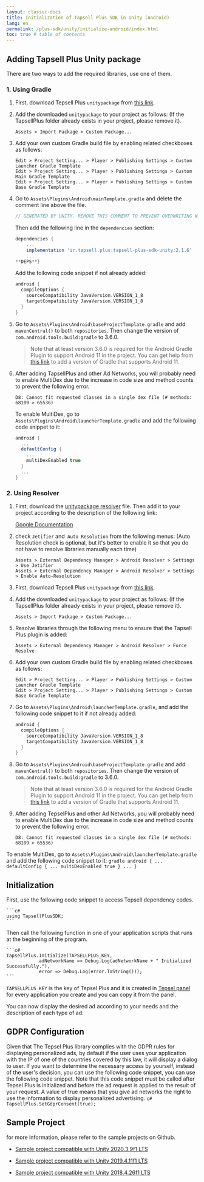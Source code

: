 ```yaml
---
layout: classic-docs
title: Initialization of Tapsell Plus SDK in Unity (Android)
lang: en
permalink: /plus-sdk/unity/initialize-android/index.html
toc: true # table of contents
---
```


## Adding Tapsell Plus Unity package
There are two ways to add the required libraries, use one of them.

### 1. Using Gradle
1. First, download Tepsell Plus `unitypackage` from [this link](https://github.com/tapsellorg/TapsellPlusSDK-UnitySample2019/releases/download/V2.1.6/TapsellPlusUnity-Gradle-v2.1.6.unitypackage).
2. Add the downloaded `unitypackage` to your project as follows: (If the TapsellPlus folder already exists in your project, please remove it).

    ```
    Assets > Import Package > Custom Package...
    ```

3. Add your own custom Gradle build file by enabling related checkboxes as follows:

    ```console
    Edit > Project Setting... > Player > Publishing Settings > Custom Launcher Gradle Template
    Edit > Project Setting... > Player > Publishing Settings > Custom Main Gradle Template
    Edit > Project Setting... > Player > Publishing Settings > Custom Base Gradle Template
    ```


4. Go to `Assets\Plugins\Android\mainTemplate.gradle` and delete the comment line above the file.
    ```gradle
    // GENERATED BY UNITY. REMOVE THIS COMMENT TO PREVENT OVERWRITING WHEN EXPORTING AGAIN
    ```
    Then add the following line in the `dependencies` section:
    ```gradle
    dependencies {
        ...
        implementation 'ir.tapsell.plus:tapsell-plus-sdk-unity:2.1.6'
        ...
    **DEPS**}
    ```

    Add the following code snippet if not already added:

    ```gradle
    android {
      compileOptions {
        sourceCompatibility JavaVersion.VERSION_1_8
        targetCompatibility JavaVersion.VERSION_1_8
      }
    }
    ```

5. Go to `Assets\Plugins\Android\baseProjectTemplate.gradle` and add `mavenCentral()` to both `repositories`. Then change the version of `com.android.tools.build:gradle` to 3.6.0.


    > Note that at least version 3.6.0 is required for the Android Gradle Plugin to support Android 11 in the project. You can get help from [this link](https://developers.google.com/ar/develop/unity/android-11-build) to add a version of Gradle that supports Android 11.

6. After adding TapsellPlus and other Ad Networks, you will probably need to enable MultiDex due to the increase in code size and method counts to prevent the following error.
    
    ```console
    D8: Cannot fit requested classes in a single dex file (# methods: 68109 > 65536)
    ```
   
    To enable MultiDex, go to `Assets\Plugins\Android\launcherTemplate.gradle` and add the following code snippet to it:

    ```gradle
    android {
      ...
      defaultConfig {
        ...
        multiDexEnabled true
      }
      ...
    }
    ```

### 2. Using Resolver

1. First, download the [unitypackage resolver](https://github.com/googlesamples/unity-jar-resolver/releases) file. Then add it to your project according to the description of the following link:

    [Google Documentation](https://github.com/googlesamples/unity-jar-resolver#android-resolver-usage)

2. check `Jetifier` and` Auto Resolution` from the following menus: (Auto Resolution check is optional, but it's better to enable it so that you do not have to resolve libraries manually each time)

    ```console
    Assets > External Dependency Manager > Android Resolver > Settings > Use Jetifier
    Assets > External Dependency Manager > Android Resolver > Settings > Enable Auto-Resolution
    ```

3. First, download Tepsell Plus `unitypackage` from [this link](https://github.com/tapsellorg/TapsellPlusSDK-UnitySample2019/releases/download/v2.1.3/TapsellPlusUnity-EDM-v2.1.3.unitypackage).
4. Add the downloaded `unitypackage` to your project as follows: (If the TapsellPlus folder already exists in your project, please remove it).

    ```console
    Assets > Import Package > Custom Package...
    ```

5. Resolve libraries through the following menu to ensure that the Tapsell Plus plugin is added:

    ```console
    Assets > External Dependency Manager > Android Resolver > Force Resolve
    ```

6. Add your own custom Gradle build file by enabling related checkboxes as follows:

    ```console
    Edit > Project Setting... > Player > Publishing Settings > Custom Launcher Gradle Template
    Edit > Project Setting... > Player > Publishing Settings > Custom Base Gradle Template
    ```
   
7. Go to `Assets\Plugins\Android\launcherTemplate.gradle`, and add the following code snippet to it if not already added:

    ```gradle
    android {
      compileOptions {
        sourceCompatibility JavaVersion.VERSION_1_8
        targetCompatibility JavaVersion.VERSION_1_8
      }
    }
    ```

8. Go to `Assets\Plugins\Android\baseProjectTemplate.gradle` and add `mavenCentral()` to both `repositories`. Then change the version of `com.android.tools.build:gradle` to 3.6.0.


    > Note that at least version 3.6.0 is required for the Android Gradle Plugin to support Android 11 in the project. You can get help from [this link](https://developers.google.com/ar/develop/unity/android-11-build) to add a version of Gradle that supports Android 11.

9. After adding TepselPlus and other Ad Networks, you will probably need to enable MultiDex due to the increase in code size and method counts to prevent the following error.
    ```console
    D8: Cannot fit requested classes in a single dex file (# methods: 68109 > 65536)
    ```
To enable MultiDex, go to `Assets\Plugins\Android\launcherTemplate.gradle` and add the following code snippet to it:
    ```gradle
    android {
      ...
      defaultConfig {
        ...
        multiDexEnabled true
      }
      ...
    }
    ```

## Initialization
First, use the following code snippet to access Tepsell dependency codes.

    ```c#
    using TapsellPlusSDK;
    ```

Then call the following function in one of your application scripts that runs at the beginning of the program.

    ```c#
    TapsellPlus.Initialize(TAPSELLPLUS_KEY,
                adNetworkName => Debug.Log(adNetworkName + " Initialized Successfully."),
                error => Debug.Log(error.ToString()));
    ```

`TAPSELLPLUS_KEY` is the key of Tepsel Plus and it is created in [Tepsel panel](https://dashboard.tapsell.ir/) for every application you create and you can copy it from the panel.

You can now display the desired ad according to your needs and the description of each type of ad.

## GDPR Configuration
Given that The Tepsel Plus library complies with the GDPR rules for displaying personalized ads, by default if the user uses your application with the IP of one of the countries covered by this law, it will display a dialog to user. If you want to determine the necessary access by yourself, instead of the user's decision, you can use the following code snippet, you can use the following code snippet. Note that this code snippet must be called after Tepsel Plus is initialized and before the ad request is applied to the result of your request. A value of true‌ means that you give ad networks the right to use the information to display personalized advertising.
    ```c#
    TapsellPlus.SetGdprConsent(true);
    ```

## Sample Project
for more information, please refer to the sample projects on Github.

* [Sample project compatible with Unity 2020.3.9f1 LTS](https://github.com/tapsellorg/TapsellPlusSDK-UnitySample2020)

* [Sample project compatible with Unity 2019.4.11f1 LTS](https://github.com/tapsellorg/TapsellPlusSDK-UnitySample2019)

* [Sample project compatible with Unity 2018.4.26f1 LTS](https://github.com/tapsellorg/TapsellPlusSDK-UnitySample2018)


